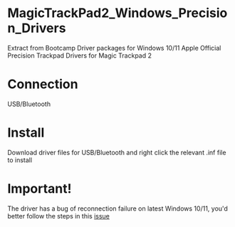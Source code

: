 # MagicTrackPad2_Windows_Precision_Drivers
Extract from Bootcamp Driver packages for Windows 10/11
Apple Official Precision Trackpad Drivers for Magic Trackpad 2
# Connection
USB/Bluetooth
# Install
Download driver files for USB/Bluetooth and right click the relevant .inf file to install
# Important!
The driver has a bug of reconnection failure on latest Windows 10/11, you'd better follow the steps in this [issue](https://github.com/lc700x/MagicTrackPad2_Windows_Precision_Drivers/issues/1)
